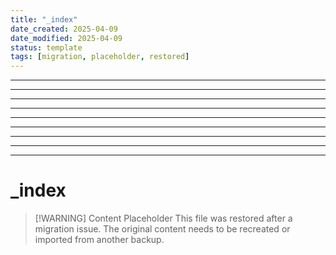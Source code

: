 ```yaml
---
title: "_index"
date_created: 2025-04-09
date_modified: 2025-04-09
status: template
tags: [migration, placeholder, restored]
---
```


---

---

---

---

---

---

---

---

---

# _index

> [\!WARNING] Content Placeholder
> This file was restored after a migration issue. The original content needs to be recreated or imported from another backup.

